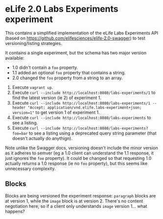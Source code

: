 eLife 2.0 Labs Experiments experiment
=====================================

This contains a simplified implementation of the eLife Labs Experiments API (based on https://github.com/elifesciences/elife-2.0-swagger) to test versioning/listing strategies.

It contains a single experiment, but the schema has two major version available:

* 1.0 didn't contain a `foo` property.
* 1.1 added an optional `foo` property that contains a string.
* 2.0 changed the `foo` property from a string to an array.

1. Execute `vagrant up`.
2. Execute `curl --include http://localhost:8080/labs-experiments/1` to find the latest version (ie 2) of experiment 1.
3. Execute `curl --include http://localhost:8080/labs-experiments/1 --header "Accept: application/vnd.elife.labs-experiment+json; version=1"` to get version 1 of experiment 1.
4. Execute `curl --include http://localhost:8080/labs-experiments` to see a listing.
5. Execute `curl --include http://localhost:8080/labs-experiments?foo=bar` to see a listing using a deprecated query string parameter (that doesn't actually do anythign).

Note unlike the Swagger docs, versioning doesn't include the minor version as it adheres to semver (eg a 1.0 client can understand the 1.1 response, it just ignores the `foo` property). It could be changed so that requesting 1.0 actually returns a 1.0 response (ie no `foo` property), but this seems like unnecessary complexity.

Blocks
------

Blocks are being versioned the experiment response: `paragraph` blocks are at version 1, while the `image` block is at version 2. There's no content negotiation here, so if a client only understands `image` version 1... what happens?
